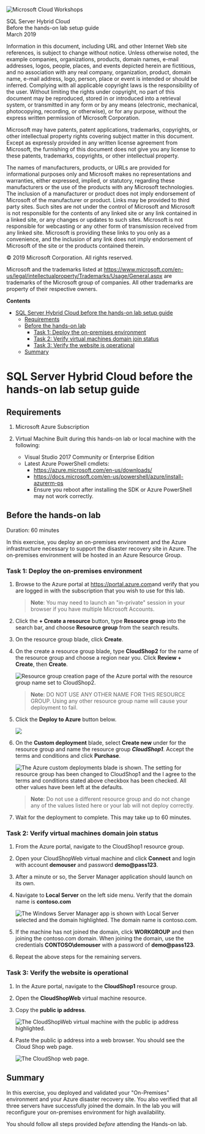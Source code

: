 ![](https://github.com/Microsoft/MCW-Template-Cloud-Workshop/raw/master/Media/ms-cloud-workshop.png "Microsoft Cloud Workshops")

<div class="MCWHeader1">
SQL Server Hybrid Cloud
</div>

<div class="MCWHeader2">
Before the hands-on lab setup guide
</div>

<div class="MCWHeader3">
March 2019
</div>


Information in this document, including URL and other Internet Web site references, is subject to change without notice. Unless otherwise noted, the example companies, organizations, products, domain names, e-mail addresses, logos, people, places, and events depicted herein are fictitious, and no association with any real company, organization, product, domain name, e-mail address, logo, person, place or event is intended or should be inferred. Complying with all applicable copyright laws is the responsibility of the user. Without limiting the rights under copyright, no part of this document may be reproduced, stored in or introduced into a retrieval system, or transmitted in any form or by any means (electronic, mechanical, photocopying, recording, or otherwise), or for any purpose, without the express written permission of Microsoft Corporation.

Microsoft may have patents, patent applications, trademarks, copyrights, or other intellectual property rights covering subject matter in this document. Except as expressly provided in any written license agreement from Microsoft, the furnishing of this document does not give you any license to these patents, trademarks, copyrights, or other intellectual property.

The names of manufacturers, products, or URLs are provided for informational purposes only and Microsoft makes no representations and warranties, either expressed, implied, or statutory, regarding these manufacturers or the use of the products with any Microsoft technologies. The inclusion of a manufacturer or product does not imply endorsement of Microsoft of the manufacturer or product. Links may be provided to third party sites. Such sites are not under the control of Microsoft and Microsoft is not responsible for the contents of any linked site or any link contained in a linked site, or any changes or updates to such sites. Microsoft is not responsible for webcasting or any other form of transmission received from any linked site. Microsoft is providing these links to you only as a convenience, and the inclusion of any link does not imply endorsement of Microsoft of the site or the products contained therein.

© 2019 Microsoft Corporation. All rights reserved.

Microsoft and the trademarks listed at <https://www.microsoft.com/en-us/legal/intellectualproperty/Trademarks/Usage/General.aspx> are trademarks of the Microsoft group of companies. All other trademarks are property of their respective owners.

**Contents**

- [SQL Server Hybrid Cloud before the hands-on lab setup guide](#sql-server-hybrid-cloud-before-the-hands-on-lab-setup-guide)
  - [Requirements](#requirements)
  - [Before the hands-on lab](#before-the-hands-on-lab)
    - [Task 1: Deploy the on-premises environment](#task-1-deploy-the-on-premises-environment)
    - [Task 2: Verify virtual machines domain join status](#task-2-verify-virtual-machines-domain-join-status)
    - [Task 3: Verify the website is operational](#task-3-verify-the-website-is-operational)
  - [Summary](#summary)

# SQL Server Hybrid Cloud before the hands-on lab setup guide 

## Requirements

1.  Microsoft Azure Subscription

2.  Virtual Machine Built during this hands-on lab or local machine with the following:

    - Visual Studio 2017 Community or Enterprise Edition
    - Latest Azure PowerShell cmdlets:
        - <https://azure.microsoft.com/en-us/downloads/>
        - <https://docs.microsoft.com/en-us/powershell/azure/install-azurerm-ps>
        - Ensure you reboot after installing the SDK or Azure PowerShell may not work correctly.

## Before the hands-on lab

Duration: 60 minutes

In this exercise, you deploy an on-premises environment and the Azure infrastructure necessary to support the disaster recovery site in Azure. The on-premises environment will be hosted in an Azure Resource Group. 

### Task 1: Deploy the on-premises environment 

1.  Browse to the Azure portal at <https://portal.azure.com>and verify that you are logged in with the subscription that you wish to use for this lab.

    >**Note**: You may need to launch an \"in-private\" session in your browser if you have multiple Microsoft Accounts.

2.  Click the **+ Create a resource** button, type **Resource group** into the search bar, and choose **Resource group** from the search results.

3.  On the resource group blade, click **Create**.

4.  On the create a resource group blade, type **CloudShop2** for the name of the resource group and choose a region near you. Click **Review + Create**, then **Create**.

    ![Resource group creation page of the Azure portal with the resource group name set to CloudShop2.](images/before-the-hands-on-lab/2019-03-24-14-40-03.png "Create a resource group")

    > **Note**: DO NOT USE ANY OTHER NAME FOR THIS RESOURCE GROUP. Using any other resource group name will cause your deployment to fail.

5.  Click the **Deploy to Azure** button below. 

    <a href="https://portal.azure.com/#create/Microsoft.Template/uri/https%3A%2F%2Fraw.githubusercontent.com%2Fopsgility%2Fcw-sql-hybrid-cloud%2Fmaster%2Fazure-deploy.json" rel="nofollow">
    <img src="https://camo.githubusercontent.com/9285dd3998997a0835869065bb15e5d500475034/687474703a2f2f617a7572656465706c6f792e6e65742f6465706c6f79627574746f6e2e706e67" data-canonical-src="http://azuredeploy.net/deploybutton.png" style="max-width:100%;"></a>

6.  On the **Custom deployment** blade, select **Create new** under for the resource group and name the resource group ***CloudShop1***. Accept the terms and conditions and click **Purchase**.
   
    ![The Azure custom deployments blade is shown. The setting for resource group has been changed to CloudShop1 and the I agree to the terms and conditions stated above checkbox has been checked. All other values have been left at the defaults.](images/before-the-hands-on-lab/2019-03-16-10-41-15.png "Custom deployment blade")

    > **Note**: Do not use a different resource group and do not change any of the values listed here or your lab will not deploy correctly.

7. Wait for the deployment to complete. This may take up to 60 minutes.

### Task 2: Verify virtual machines domain join status 

1.  From the Azure portal, navigate to the CloudShop1 resource group.

2.  Open your CloudShopWeb virtual machine and click **Connect** and login with account **demouser** and password **demo@pass123**.

3.  After a minute or so, the Server Manager application should launch on its own. 

4.  Navigate to **Local Server** on the left side menu. Verify that the domain name is **contoso.com**

    ![The Windows Server Manager app is shown with Local Server selected and the domain highlighted. The domain name is contoso.com.](images/before-the-hands-on-lab/2019-03-16-11-57-38.png "Server Manager")

5.  If the machine has not joined the domain, click **WORKGROUP** and then joining the contoso.com domain. When joining the domain, use the credentials **CONTOSO\demouser** with a password of **demo@pass123**.

6.  Repeat the above steps for the remaining servers.

### Task 3: Verify the website is operational 

1.  In the Azure portal, navigate to the **CloudShop1** resource group. 

2.  Open the **CloudShopWeb** virtual machine resource.

3.  Copy the **public ip address**.

    ![The CloudShopWeb virtual machine with the public ip address highlighted.](images/before-the-hands-on-lab/2019-03-24-17-22-38.png "Copy the public ip address of the web server")

4.  Paste the public ip address into a web browser. You should see the Cloud Shop web page.

    ![The CloudShop web page.](images/before-the-hands-on-lab/2019-03-24-17-25-37.png "Cloud Shop")

## Summary

In this exercise, you deployed and validated your "On-Premises" environment and your Azure disaster recovery site. You also verified that all three servers have successfully joined the domain. In the lab you will reconfigure your on-premises environment for high availability.

You should follow all steps provided *before* attending the Hands-on lab.
